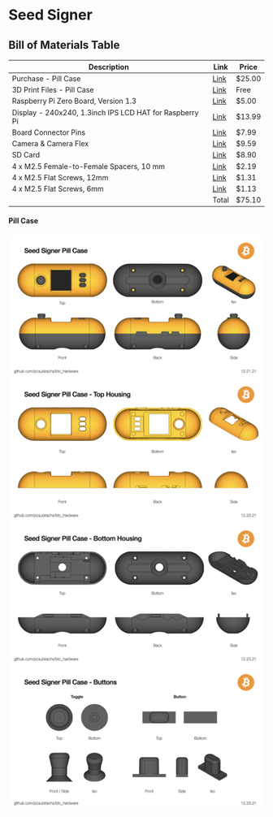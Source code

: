 # Seed Signer

## Bill of Materials Table
| Description | Link        | Price       |
| ----------- | ----------- | ----------- |
| Purchase - Pill Case | [Link](https://hedronbtc.square.site/) | $25.00 |
| 3D Print Files - Pill Case | [Link](https://github.com/pcsubirachs/btc_hardware/tree/main/hardware/seed_signer/SS_Pill_Rev_1/STEP%20Parts) | Free |
| Raspberry Pi Zero Board, Version 1.3 | [Link](https://www.adafruit.com/product/2885) | $5.00 |
| Display - 240x240, 1.3inch IPS LCD HAT for Raspberry Pi | [Link](https://www.waveshare.com/1.3inch-lcd-hat.htm) | $13.99 |
| Board Connector Pins | [Link](https://www.amazon.com/gp/product/B0756KM7CY/ref=ppx_yo_dt_b_asin_title_o00_s00?ie=UTF8&psc=1) | $7.99 |
| Camera & Camera Flex | [Link](https://www.amazon.com/gp/product/B07RXKZ1KN/ref=ppx_yo_dt_b_asin_title_o02_s00?ie=UTF8&psc=1) | $9.59 |
| SD Card | [Link](https://www.amazon.com/gp/product/B07BZ5SY18/ref=ppx_yo_dt_b_asin_title_o03_s00?ie=UTF8&psc=1) | $8.90 |
| 4 x M2.5 Female-to-Female Spacers, 10 mm | [Link](https://www.aliexpress.com/item/32845373909.html?spm=a2g0o.placeorder.0.0.72bd321ehocOvW&mp=1) | $2.19 |
| 4 x M2.5 Flat Screws, 12mm | [Link](https://www.aliexpress.com/item/4001114289384.html?srcSns=sns_Copy&spreadType=socialShare&bizType=ProductDetail&social_params=20462185667&aff_fcid=16f497812bcc400fabc296a85ee954e7-1643486436824-05900-_mM9JVw0&tt=MG&aff_fsk=_mM9JVw0&aff_platform=default&sk=_mM9JVw0&aff_trace_key=16f497812bcc400fabc296a85ee954e7-1643486436824-05900-_mM9JVw0&shareId=20462185667&businessType=ProductDetail&platform=AE&terminal_id=7402815a8f444c94b6eaba491963eef9) | $1.31 |
| 4 x M2.5 Flat Screws, 6mm | [Link](https://www.aliexpress.com/item/4001114289384.html?srcSns=sns_Copy&spreadType=socialShare&bizType=ProductDetail&social_params=20462185667&aff_fcid=16f497812bcc400fabc296a85ee954e7-1643486436824-05900-_mM9JVw0&tt=MG&aff_fsk=_mM9JVw0&aff_platform=default&sk=_mM9JVw0&aff_trace_key=16f497812bcc400fabc296a85ee954e7-1643486436824-05900-_mM9JVw0&shareId=20462185667&businessType=ProductDetail&platform=AE&terminal_id=7402815a8f444c94b6eaba491963eef9) | $1.13 |
| | Total | $75.10 |


#### Pill Case

<img src="https://github.com/pcsubirachs/btc_hardware/blob/main/img/ss_pill.jpeg " alt="drawing" align="middle" width="800"/>

<img src="https://github.com/pcsubirachs/btc_hardware/blob/main/img/ss_pill/ss_pill_top_housing.jpeg" alt="drawing" align="middle" width="800"/>

<img src="https://github.com/pcsubirachs/btc_hardware/blob/main/img/ss_pill/ss_pill_bottom_housing.jpeg" alt="drawing" align="middle" width="800"/>

<img src="https://github.com/pcsubirachs/btc_hardware/blob/main/img/ss_pill/ss_pill_buttons.jpeg" alt="drawing" align="middle" width="800"/>


